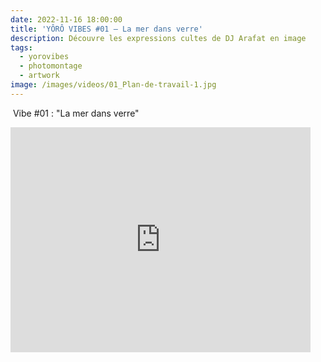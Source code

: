 ```yaml
---
date: 2022-11-16 18:00:00
title: 'YÔRÔ VIBES #01 – La mer dans verre'
description: Découvre les expressions cultes de DJ Arafat en image
tags:
  - yorovibes
  - photomontage
  - artwork
image: /images/videos/01_Plan-de-travail-1.jpg
---
```

&nbsp;Vibe \#01 : "La mer dans verre"

<iframe width="480" height="360" src="https://youtu.be/0pA_YIHNB6E" frameborder="0"></iframe>